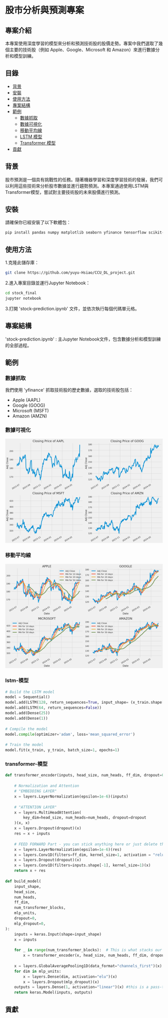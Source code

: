 # 股市分析與預測專案

## 專案介紹

本專案使用深度學習的模型來分析和預測技術股的股價走勢。專案中我們選取了幾個主要的技術股（例如 Apple、Google、Microsoft 和 Amazon）來進行數據分析和模型訓練。

## 目錄

- [背景](#背景)
- [安裝](#安裝)
- [使用方法](#使用方法)
- [專案結構](#專案結構)
- [範例](#範例)
  - [數據抓取](#數據抓取)
  - [數據可視化](#數據可視化)
  - [移動平均線](#移動平均線)
  - [LSTM 模型](#lstm-模型)
  - [Transformer 模型](#transformer-模型)
- [貢獻](#貢獻)


## 背景

股市預測是一個具有挑戰性的任務。隨著機器學習和深度學習技術的發展，我們可以利用這些技術來分析股市數據並進行趨勢預測。本專案通過使用LSTM與Transformer模型，嘗試對主要技術股的未來股價進行預測。

## 安裝

請確保你已經安裝了以下軟體包：

```bash
pip install pandas numpy matplotlib seaborn yfinance tensorflow scikit-learn
```
## 使用方法

1.克隆此儲存庫：

```bash
git clone https://github.com/yuyu-Hsiao/CCU_DL_project.git
```

2.進入專案目錄並運行Jupyter Notebook：

```bash
cd stock_final
jupyter notebook
```

3.打開 'stock-prediction.ipynb' 文件，並依次執行每個代碼單元格。


## 專案結構
'stock-prediction.ipynb' : 主Jupyter Notebook文件，包含數據分析和模型訓練的全部過程。

## 範例
### 數據抓取
我們使用 'yfinance' 抓取技術股的歷史數據，選取的技術股包括：
- Apple (AAPL)
- Google (GOOG)
- Microsoft (MSFT)
- Amazon (AMZN)
### 數據可視化

![close](pic/1.png)

### 移動平均線

![MA](pic/3.png)

### lstm-模型

```python
# Build the LSTM model
model = Sequential()
model.add(LSTM(128, return_sequences=True, input_shape= (x_train.shape[1], 1)))
model.add(LSTM(64, return_sequences=False))
model.add(Dense(25))
model.add(Dense(1))

# Compile the model
model.compile(optimizer='adam', loss='mean_squared_error')

# Train the model
model.fit(x_train, y_train, batch_size=1, epochs=1)
```

### transformer-模型

```python
def transformer_encoder(inputs, head_size, num_heads, ff_dim, dropout=0):
    
    # Normalization and Attention
    # "EMBEDDING LAYER"
    x = layers.LayerNormalization(epsilon=1e-6)(inputs)
    
    # "ATTENTION LAYER"
    x = layers.MultiHeadAttention(
        key_dim=head_size, num_heads=num_heads, dropout=dropout
    )(x, x)
    x = layers.Dropout(dropout)(x)
    res = x + inputs
    
    # FEED FORWARD Part - you can stick anything here or just delete the whole section - it will still work. 
    x = layers.LayerNormalization(epsilon=1e-6)(res)
    x = layers.Conv1D(filters=ff_dim, kernel_size=1, activation = "relu")(x)
    x = layers.Dropout(dropout)(x)
    x = layers.Conv1D(filters=inputs.shape[-1], kernel_size=1)(x)
    return x + res

def build_model(
    input_shape,
    head_size,
    num_heads,
    ff_dim,
    num_transformer_blocks,
    mlp_units,
    dropout=0,
    mlp_dropout=0,
):
    inputs = keras.Input(shape=input_shape)
    x = inputs
    
    for _ in range(num_transformer_blocks):  # This is what stacks our transformer blocks
        x = transformer_encoder(x, head_size, num_heads, ff_dim, dropout)

    x = layers.GlobalAveragePooling1D(data_format="channels_first")(x)
    for dim in mlp_units:
        x = layers.Dense(dim, activation="elu")(x)
        x = layers.Dropout(mlp_dropout)(x)
    outputs = layers.Dense(1, activation="linear")(x) #this is a pass-through
    return keras.Model(inputs, outputs)
```

## 貢獻

